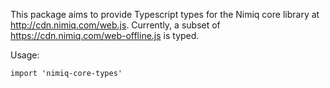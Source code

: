 This package aims to provide Typescript types for the Nimiq core library at http://cdn.nimiq.com/web.js.
Currently, a subset of https://cdn.nimiq.com/web-offline.js is typed.

Usage:
````
import 'nimiq-core-types'
````
